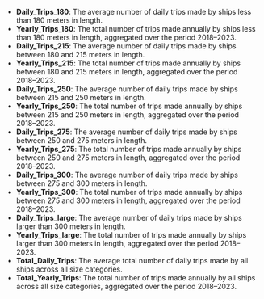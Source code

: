 - **Daily_Trips_180**: The average number of daily trips made by ships less than 180 meters in length.
- **Yearly_Trips_180**: The total number of trips made annually by ships less than 180 meters in length, aggregated over the period 2018–2023.
- **Daily_Trips_215**: The average number of daily trips made by ships between 180 and 215 meters in length.
- **Yearly_Trips_215**: The total number of trips made annually by ships between 180 and 215 meters in length, aggregated over the period 2018–2023.
- **Daily_Trips_250**: The average number of daily trips made by ships between 215 and 250 meters in length.
- **Yearly_Trips_250**: The total number of trips made annually by ships between 215 and 250 meters in length, aggregated over the period 2018–2023.
- **Daily_Trips_275**: The average number of daily trips made by ships between 250 and 275 meters in length.
- **Yearly_Trips_275**: The total number of trips made annually by ships between 250 and 275 meters in length, aggregated over the period 2018–2023.
- **Daily_Trips_300**: The average number of daily trips made by ships between 275 and 300 meters in length.
- **Yearly_Trips_300**: The total number of trips made annually by ships between 275 and 300 meters in length, aggregated over the period 2018–2023.
- **Daily_Trips_large**: The average number of daily trips made by ships larger than 300 meters in length.
- **Yearly_Trips_large**: The total number of trips made annually by ships larger than 300 meters in length, aggregated over the period 2018–2023.
- **Total_Daily_Trips**: The average total number of daily trips made by all ships across all size categories.
- **Total_Yearly_Trips**: The total number of trips made annually by all ships across all size categories, aggregated over the period 2018–2023.
